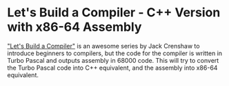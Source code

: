 # Let's Build a Compiler - C++ Version with x86-64 Assembly

["Let's Build a Compiler"](http://compilers.iecc.com/crenshaw/) is an awesome series by Jack Crenshaw to introduce beginners to compilers, but the code for the compiler is written in Turbo Pascal and outputs assembly in 68000 code. This will try to convert the Turbo Pascal code into C++ equivalent, and the assembly into x86-64 equivalent.
